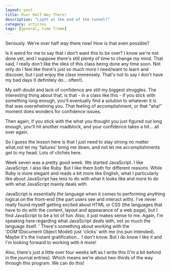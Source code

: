 ```yaml
---
layout: post
title: Over Half Way There!
description: "Light at the end of the tunnel?"
category: articles
tags: [general, time frame]
---
```


Seriously. We're *over* half way there now! How is that even possible? 

Is it weird for me to say that I don't want this to be over? I know we're not done yet, and I suppose there's still plenty of time to change my mind. That said, I really don't like the idea of this class being done any time soon. Not only do I feel like there's just so much more I need/want to learn and discover, but I just enjoy the class immensely. That's not to say I don't have my bad days (I definitely do... often!). 

My self-doubt and lack of confidence are still my biggest struggles. The interesting thing about that, is that - in a class like this - if you stick with something long enough, you'll eventually find a solution to whatever it is that was overwhelming you. That feeling of accomplishment, or that "aha!" moment does wonders for confidence issues. 

Then again, if you stick with the what you thought you just figured out long enough, you'll hit another roadblock, and your confidence takes a hit... all over again. 

So I guess the lesson here is that I just need to stay strong no matter what,not let my 'failures' bring me down, and not let me accomplishments get to my head. Lots of clichés here. 

Week seven was a pretty good week. We started JavaScript. I like JavaScript. I also like Ruby. But I like them both for different reasons. While Ruby is more elegant and reads a bit more like English, what I particularly like about JavaScript has less to do with what it looks like and more to do with what JavaScript mainly deals with. 

JavaScript is essentially *the* language when it comes to performing anything logical on the front-end (the part users see and interact with). I've never really found myself getting excited about HTML or CSS (the languages that have to do with the content, layout and appearance of a web page), but I find JavaScript to be a lot of fun. Also, it just makes sense to me. Again, I'm speaking here regarding what JavaScript *deals* with, not so much the language itself. 
'
There's something about working with the 'DOM'(Document Object Model) just 'clicks' with me (no pun intended). Maybe it's the instant gratification... I don't know. But I do know I like it and I'm looking forward to working with it more! 

Also, there's just a little over four weeks left as I write this (I'm a bit behind in the journal entries). Which means we're about two-thirds of the way through this program. We can do this!